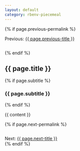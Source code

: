 ```yaml
---
layout: default
category: rbenv-piecemeal
---
```


{% if page.previous-permalink %}
  <div style="margin-bottom: 2em" />
  Previous: <a href={{ page.previous-permalink }}>{{ page.previous-title }}</a>
  </div>
{% endif %}

<h2>{{ page.title }}</h2>

{% if page.subtitle %}
  <h3>{{ page.subtitle }}</h3>
{% endif %}

{{ content }}

{% if page.next-permalink %}
<div style="margin-top: 2em" />
  Next: <a href={{ page.next-permalink }}>{{ page.next-title }}</a>
</div>
{% endif %}


